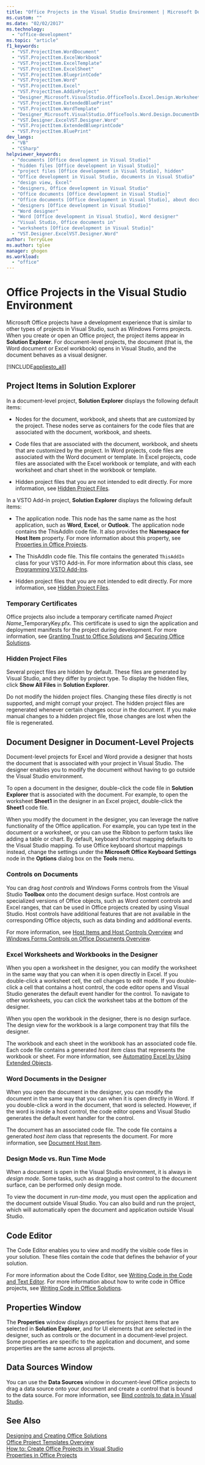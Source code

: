 ```yaml
---
title: "Office Projects in the Visual Studio Environment | Microsoft Docs"
ms.custom: ""
ms.date: "02/02/2017"
ms.technology: 
  - "office-development"
ms.topic: "article"
f1_keywords: 
  - "VST.ProjectItem.WordDocument"
  - "VST.ProjectItem.ExcelWorkbook"
  - "VST.ProjectItem.ExcelTemplate"
  - "VST.ProjectItem.ExcelSheet"
  - "VST.ProjectItem.BlueprintCode"
  - "VST.ProjectItem.Word"
  - "VST.ProjectItem.Excel"
  - "VST.ProjectItem.AddinProject"
  - "Designer_Microsoft.VisualStudio.OfficeTools.Excel.Design.WorksheetDesigner"
  - "VST.ProjectItem.ExtendedBluePrint"
  - "VST.ProjectItem.WordTemplate"
  - "Designer_Microsoft.VisualStudio.OfficeTools.Word.Design.DocumentDesigner"
  - "VST.Designer.ExcelVST.Designer.Word"
  - "VST.ProjectItem.ExtendedBlueprintCode"
  - "VST.ProjectItem.BluePrint"
dev_langs: 
  - "VB"
  - "CSharp"
helpviewer_keywords: 
  - "documents [Office development in Visual Studio]"
  - "hidden files [Office development in Visual Studio]"
  - "project files [Office development in Visual Studio], hidden"
  - "Office development in Visual Studio, documents in Visual Studio"
  - "design view, Excel"
  - "designers, Office development in Visual Studio"
  - "Office documents [Office development in Visual Studio]"
  - "Office documents [Office development in Visual Studio], about documents in Visual Studio"
  - "designers [Office development in Visual Studio]"
  - "Word designer"
  - "Word [Office development in Visual Studio], Word designer"
  - "Visual Studio, Office documents in"
  - "worksheets [Office development in Visual Studio]"
  - "VST.Designer.ExcelVST.Designer.Word"
author: TerryGLee
ms.author: tglee
manager: ghogen
ms.workload: 
  - "office"
---
```

# Office Projects in the Visual Studio Environment
  Microsoft Office projects have a development experience that is similar to other types of projects in Visual Studio, such as Windows Forms projects. When you create or open an Office project, the project items appear in **Solution Explorer**. For document-level projects, the document (that is, the Word document or Excel workbook) opens in Visual Studio, and the document behaves as a visual designer.  
  
 [!INCLUDE[appliesto_all](../vsto/includes/appliesto-all-md.md)]  
  
## Project Items in Solution Explorer  
 In a document-level project, **Solution Explorer** displays the following default items:  
  
-   Nodes for the document, workbook, and sheets that are customized by the project. These nodes serve as containers for the code files that are associated with the document, workbook, and sheets.  
  
-   Code files that are associated with the document, workbook, and sheets that are customized by the project. In Word projects, code files are associated with the Word document or template. In Excel projects, code files are associated with the Excel workbook or template, and with each worksheet and chart sheet in the workbook or template.  
  
-   Hidden project files that you are not intended to edit directly. For more information, see [Hidden Project Files](#hiddenfiles).  
  
 In a VSTO Add-in project, **Solution Explorer** displays the following default items:  
  
-   The application node. This node has the same name as the host application, such as **Word**, **Excel**, or **Outlook**. The application node contains the ThisAddIn code file. It also provides the **Namespace for Host Item** property. For more information about this property, see [Properties in Office Projects](../vsto/properties-in-office-projects.md).  
  
-   The ThisAddIn code file. This file contains the generated `ThisAddIn` class for your VSTO Add-in. For more information about this class, see [Programming VSTO Add-Ins](../vsto/programming-vsto-add-ins.md).  
  
-   Hidden project files that you are not intended to edit directly. For more information, see [Hidden Project Files](#hiddenfiles).  
  
### Temporary Certificates  
 Office projects also include a temporary certificate named *Project Name*_TemporaryKey.pfx. This certificate is used to sign the application and deployment manifests for the project during development. For more information, see [Granting Trust to Office Solutions](../vsto/granting-trust-to-office-solutions.md) and [Securing Office Solutions](../vsto/securing-office-solutions.md).  
  
###  <a name="hiddenfiles"></a> Hidden Project Files  
 Several project files are hidden by default. These files are generated by Visual Studio, and they differ by project type. To display the hidden files, click **Show All Files** in **Solution Explorer**.  
  
 Do not modify the hidden project files. Changing these files directly is not supported, and might corrupt your project. The hidden project files are regenerated whenever certain changes occur in the document. If you make manual changes to a hidden project file, those changes are lost when the file is regenerated.  
  
## Document Designer in Document-Level Projects  
 Document-level projects for Excel and Word provide a designer that hosts the document that is associated with your project in Visual Studio. The designer enables you to modify the document without having to go outside the Visual Studio environment.  
  
 To open a document in the designer, double-click the code file in **Solution Explorer** that is associated with the document. For example, to open the worksheet **Sheet1** in the designer in an Excel project, double-click the **Sheet1** code file.  
  
 When you modify the document in the designer, you can leverage the native functionality of the Office application. For example, you can type text in the document or a worksheet, or you can use the Ribbon to perform tasks like adding a table or chart. By default, keyboard shortcut mapping defaults to the Visual Studio mapping. To use Office keyboard shortcut mappings instead, change the settings under the **Microsoft Office Keyboard Settings** node in the **Options** dialog box on the **Tools** menu.  
  
### Controls on Documents  
 You can drag *host controls* and Windows Forms controls from the Visual Studio **Toolbox** onto the document design surface. Host controls are specialized versions of Office objects, such as Word content controls and Excel ranges, that can be used in Office projects created by using Visual Studio. Host controls have additional features that are not available in the corresponding Office objects, such as data binding and additional events.  
  
 For more information, see [Host Items and Host Controls Overview](../vsto/host-items-and-host-controls-overview.md) and [Windows Forms Controls on Office Documents Overview](../vsto/windows-forms-controls-on-office-documents-overview.md).  
  
### Excel Worksheets and Workbooks in the Designer  
 When you open a worksheet in the designer, you can modify the worksheet in the same way that you can when it is open directly in Excel. If you double-click a worksheet cell, the cell changes to edit mode. If you double-click a cell that contains a host control, the code editor opens and Visual Studio generates the default event handler for the control. To navigate to other worksheets, you can click the worksheet tabs at the bottom of the designer.  
  
 When you open the workbook in the designer, there is no design surface. The design view for the workbook is a large component tray that fills the designer.  
  
 The workbook and each sheet in the workbook has an associated code file. Each code file contains a generated *host item* class that represents the workbook or sheet. For more information, see [Automating Excel by Using Extended Objects](../vsto/automating-excel-by-using-extended-objects.md).  
  
### Word Documents in the Designer  
 When you open the document in the designer, you can modify the document in the same way that you can when it is open directly in Word. If you double-click a word in the document, that word is selected. However, if the word is inside a host control, the code editor opens and Visual Studio generates the default event handler for the control.  
  
 The document has an associated code file. The code file contains a generated *host item* class that represents the document. For more information, see [Document Host Item](../vsto/document-host-item.md).  
  
### Design Mode vs. Run Time Mode  
 When a document is open in the Visual Studio environment, it is always in *design mode*. Some tasks, such as dragging a host control to the document surface, can be performed only design mode.  
  
 To view the document in *run-time mode*, you must open the application and the document outside Visual Studio. You can also build and run the project, which will automatically open the document and application outside Visual Studio.  
  
## Code Editor  
 The Code Editor enables you to view and modify the visible code files in your solution. These files contain the code that defines the behavior of your solution.  
  
 For more information about the Code Editor, see [Writing Code in the Code and Text Editor](/visualstudio/ide/writing-code-in-the-code-and-text-editor). For more information about how to write code in Office projects, see [Writing Code in Office Solutions](../vsto/writing-code-in-office-solutions.md).  
  
## Properties Window  
 The **Properties** window displays properties for project items that are selected in **Solution Explorer**, and for UI elements that are selected in the designer, such as controls or the document in a document-level project. Some properties are specific to the application and document, and some properties are the same across all projects.  
  
## Data Sources Window  
 You can use the **Data Sources** window in document-level Office projects to drag a data source onto your document and create a control that is bound to the data source. For more information, see [Bind controls to data in Visual Studio](/visualstudio/data-tools/bind-controls-to-data-in-visual-studio).  
  
## See Also  
 [Designing and Creating Office Solutions](../vsto/designing-and-creating-office-solutions.md)   
 [Office Project Templates Overview](../vsto/office-project-templates-overview.md)   
 [How to: Create Office Projects in Visual Studio](../vsto/how-to-create-office-projects-in-visual-studio.md)   
 [Properties in Office Projects](../vsto/properties-in-office-projects.md)  
  
  